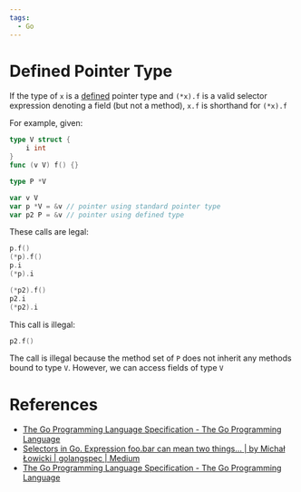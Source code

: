 ```yaml
---
tags:
  - Go
---
```


# Defined Pointer Type

If the type of `x` is a [defined](https://go.dev/ref/spec#Type_definitions) pointer type and `(*x).f` is a valid selector expression denoting a field (but not a method), `x.f` is shorthand for `(*x).f`

For example, given:

```go
type V struct {
	i int
}
func (v V) f() {}

type P *V

var v V
var p *V = &v // pointer using standard pointer type
var p2 P = &v // pointer using defined type
```

These calls are legal:

```go
p.f()
(*p).f()
p.i
(*p).i

(*p2).f()
p2.i
(*p2).i
```

This call is illegal:

```go
p2.f()
```

The call is illegal because the method set of `P` does not inherit any methods bound to type `V`. However, we can access fields of type `V`

# References

- [The Go Programming Language Specification - The Go Programming Language](https://go.dev/ref/spec#Selectors)
- [Selectors in Go. Expression foo.bar can mean two things… | by Michał Łowicki | golangspec | Medium](https://medium.com/golangspec/selectors-in-go-c53a016702cf)
- [The Go Programming Language Specification - The Go Programming Language](https://go.dev/ref/spec#Type_definitions)
